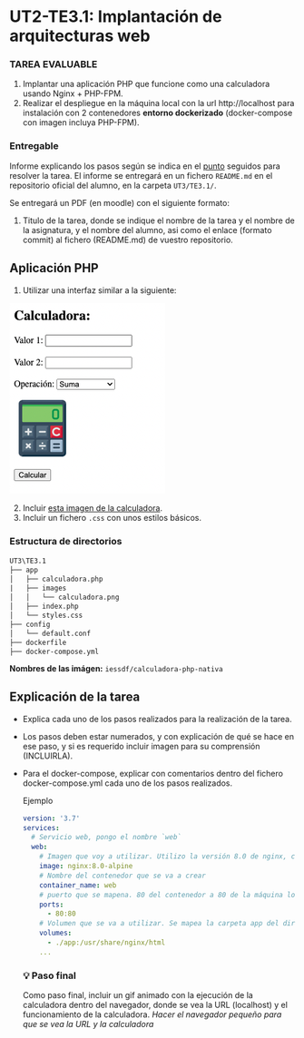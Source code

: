 # UT2-TE3.1: Implantación de arquitecturas web

### TAREA EVALUABLE

1. Implantar una aplicación PHP que funcione como una calculadora usando Nginx + PHP-FPM.
2. Realizar el despliegue en la máquina local con la url http://localhost para instalación con 2 contenedores **entorno dockerizado** (docker-compose con imagen incluya PHP-FPM).

### Entregable

Informe explicando los pasos según se indica en el [punto](#explicación-de-la-tarea) seguidos para resolver la tarea.
El informe se entregará en un fichero `README.md` en el repositorio oficial del alumno, en la carpeta `UT3/TE3.1/`.<br>

Se entregará un PDF (en moodle) con el siguiente formato:

1. Titulo de la tarea, donde se indique el nombre de la tarea y el nombre de la asignatura, y el nombre del alumno, asi como el enlace (formato commit) al fichero (README.md) de vuestro repositorio.

## Aplicación PHP

1. Utilizar una interfaz similar a la siguiente:

![Plantilla](images/template.png)

2. Incluir [esta imagen de la calculadora](./images/calculadora.png).
3. Incluir un fichero `.css` con unos estilos básicos.

### Estructura de directorios

```
UT3\TE3.1
├── app
│   ├── calculadora.php
|   ├── images
│   │   └── calculadora.png
│   ├── index.php
│   └── styles.css
├── config
│   └── default.conf
├── dockerfile
├── docker-compose.yml

```

**Nombres de las imágen:** `iessdf/calculadora-php-nativa`


## Explicación de la tarea

- Explica cada uno de los pasos realizados para la realización de la tarea.
- Los pasos deben estar numerados, y con explicación de qué se hace en ese paso, y si es requerido incluir imagen para su comprensión (INCLUIRLA).
- Para el docker-compose, explicar con comentarios dentro del fichero docker-compose.yml cada uno de los pasos realizados.
  
  Ejemplo
  ```yml
  version: '3.7'
  services:
    # Servicio web, pongo el nombre `web`
    web:
      # Imagen que voy a utilizar. Utilizo la versión 8.0 de nginx, con sistema operativo alpine
      image: nginx:8.0-alpine
      # Nombre del contenedor que se va a crear
      container_name: web
      # puerto que se mapena. 80 del contenedor a 80 de la máquina local
      ports:
        - 80:80
      # Volumen que se va a utilizar. Se mapea la carpeta app del directorio actual a la carpeta /usr/share/nginx/html del contenedor
      volumes:
        - ./app:/usr/share/nginx/html
      ...
  ```

  ### 💡 Paso final

  Como paso final, incluir un gif animado con la ejecución de la calculadora dentro del navegador, donde se vea la URL (localhost) y el funcionamiento de la calculadora. *Hacer el navegador pequeño para que se vea la URL y la calculadora*


   